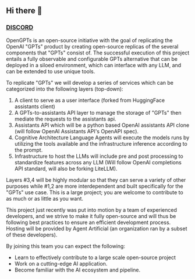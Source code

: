 ## Hi there 👋
### [DISCORD](https://discord.com/invite/K9hSNTTB)

OpenGPTs is an open-source initiative with the goal of replicating the OpenAI "GPTs" product by creating open-source replicas of the several components that "GPTs" consist of. The successful execution of this project entails a fully observable and configurable GPTs alternative that can be deployed in a siloed environment, which can interface with any LLM, and can be extended to use unique tools.

To replicate "GPTs" we will develop a series of services which can be categorized into the following layers (top-down):

1. A client to serve as a user interface (forked from HuggingFace assistants client)
2. A GPTs-to-assistants API layer to manage the storage of "GPTs" then mediate the requests to the assistants api.
3. Assistants API which will be a python based OpenAI assistants API clone (will follow OpenAI Assistants API's OpenAPI spec).
4. Cognitive Architecture Language Agents will execute the models runs by utilizing the tools available and the infrastructure inference according to the prompt. 
5. Infrastructure to host the LLMs will include pre and post processing to standardize features across any LLM (Will follow OpenAI completions API standard, will also be forking LiteLLM).

Layers #3,4 will be highly modular so that they can serve a variety of other purposes while #1,2 are more interdependent and built specifically for the "GPTs" use case.
This is a large project; you are welcome to contribute to as much or as little as you want.

This project just recently was put into motion by a team of experienced developers, and we strive to make it fully open-source and will thus be following best practices to ensure an efficient development process. Hosting will be provided by Agent Artificial (an organization ran by a subset of these developers).

By joining this team you can expect the following:

- Learn to effectively contribute to a large scale open-source project
- Work on a cutting-edge AI application.
- Become familiar with the AI ecosystem and pipeline.
<!--

**Here are some ideas to get you started:**

🙋‍♀️ A short introduction - what is your organization all about?
🌈 Contribution guidelines - how can the community get involved?
👩‍💻 Useful resources - where can the community find your docs? Is there anything else the community should know?
🍿 Fun facts - what does your team eat for breakfast?
🧙 Remember, you can do mighty things with the power of [Markdown](https://docs.github.com/github/writing-on-github/getting-started-with-writing-and-formatting-on-github/basic-writing-and-formatting-syntax)
-->
